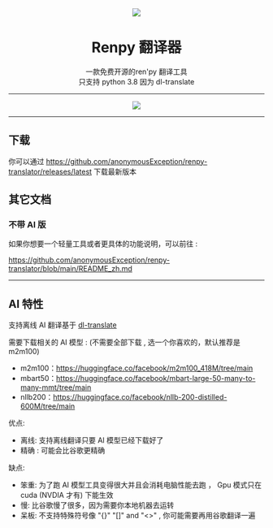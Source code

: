 <div align=center><img src = "https://www.renpy.org/static/index-logo.png"></div>

# <div align=center>Renpy 翻译器</div>

<div align=center>一款免费开源的ren'py 翻译工具</div>

<div align=center>只支持 python 3.8 因为 dl-translate</div>

------

<div align=center><img src = "https://github.com/anonymousException/renpy-translator/assets/157234942/5b77a190-991e-420b-9d18-093db64ebdaa"></div>

------

## 下载

你可以通过 https://github.com/anonymousException/renpy-translator/releases/latest 下载最新版本

## 其它文档

### 不带 AI 版

如果你想要一个轻量工具或者更具体的功能说明，可以前往 :

https://github.com/anonymousException/renpy-translator/blob/main/README_zh.md

------

## AI 特性

支持离线 AI 翻译基于 [dl-translate](https://github.com/xhluca/dl-translate)

需要下载相关的 AI 模型 : (不需要全部下载 , 选一个你喜欢的，默认推荐是 m2m100)

- m2m100：https://huggingface.co/facebook/m2m100_418M/tree/main
- mbart50：https://huggingface.co/facebook/mbart-large-50-many-to-many-mmt/tree/main
- nllb200：https://huggingface.co/facebook/nllb-200-distilled-600M/tree/main

优点:

- 离线: 支持离线翻译只要 AI 模型已经下载好了
- 精确 : 可能会比谷歌更精确

缺点:

- 笨重: 为了跑 AI 模型工具变得很大并且会消耗电脑性能去跑 ， Gpu 模式只在 cuda (NVDIA 才有) 下能生效
- 慢:  比谷歌慢了很多，因为需要你本地机器去运转
- 呆板: 不支持特殊符号像 "{}" "[]" and "<>" , 你可能需要再用谷歌翻译一遍
